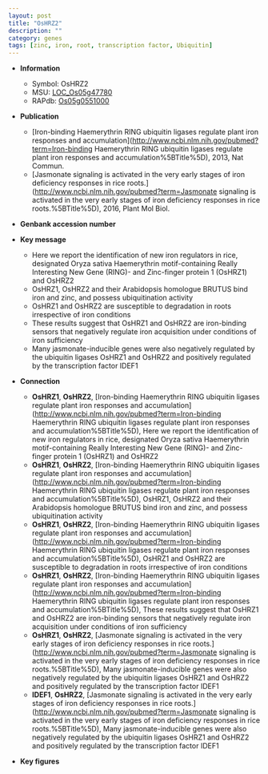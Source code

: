 ```yaml
---
layout: post
title: "OsHRZ2"
description: ""
category: genes
tags: [zinc, iron, root, transcription factor, Ubiquitin]
---
```


* **Information**  
    + Symbol: OsHRZ2  
    + MSU: [LOC_Os05g47780](http://rice.plantbiology.msu.edu/cgi-bin/ORF_infopage.cgi?orf=LOC_Os05g47780)  
    + RAPdb: [Os05g0551000](http://rapdb.dna.affrc.go.jp/viewer/gbrowse_details/irgsp1?name=Os05g0551000)  

* **Publication**  
    + [Iron-binding Haemerythrin RING ubiquitin ligases regulate plant iron responses and accumulation](http://www.ncbi.nlm.nih.gov/pubmed?term=Iron-binding Haemerythrin RING ubiquitin ligases regulate plant iron responses and accumulation%5BTitle%5D), 2013, Nat Commun.
    + [Jasmonate signaling is activated in the very early stages of iron deficiency responses in rice roots.](http://www.ncbi.nlm.nih.gov/pubmed?term=Jasmonate signaling is activated in the very early stages of iron deficiency responses in rice roots.%5BTitle%5D), 2016, Plant Mol Biol.

* **Genbank accession number**  

* **Key message**  
    + Here we report the identification of new iron regulators in rice, designated Oryza sativa Haemerythrin motif-containing Really Interesting New Gene (RING)- and Zinc-finger protein 1 (OsHRZ1) and OsHRZ2
    + OsHRZ1, OsHRZ2 and their Arabidopsis homologue BRUTUS bind iron and zinc, and possess ubiquitination activity
    + OsHRZ1 and OsHRZ2 are susceptible to degradation in roots irrespective of iron conditions
    + These results suggest that OsHRZ1 and OsHRZ2 are iron-binding sensors that negatively regulate iron acquisition under conditions of iron sufficiency
    + Many jasmonate-inducible genes were also negatively regulated by the ubiquitin ligases OsHRZ1 and OsHRZ2 and positively regulated by the transcription factor IDEF1

* **Connection**  
    + __OsHRZ1__, __OsHRZ2__, [Iron-binding Haemerythrin RING ubiquitin ligases regulate plant iron responses and accumulation](http://www.ncbi.nlm.nih.gov/pubmed?term=Iron-binding Haemerythrin RING ubiquitin ligases regulate plant iron responses and accumulation%5BTitle%5D),  Here we report the identification of new iron regulators in rice, designated Oryza sativa Haemerythrin motif-containing Really Interesting New Gene (RING)- and Zinc-finger protein 1 (OsHRZ1) and OsHRZ2
    + __OsHRZ1__, __OsHRZ2__, [Iron-binding Haemerythrin RING ubiquitin ligases regulate plant iron responses and accumulation](http://www.ncbi.nlm.nih.gov/pubmed?term=Iron-binding Haemerythrin RING ubiquitin ligases regulate plant iron responses and accumulation%5BTitle%5D),  OsHRZ1, OsHRZ2 and their Arabidopsis homologue BRUTUS bind iron and zinc, and possess ubiquitination activity
    + __OsHRZ1__, __OsHRZ2__, [Iron-binding Haemerythrin RING ubiquitin ligases regulate plant iron responses and accumulation](http://www.ncbi.nlm.nih.gov/pubmed?term=Iron-binding Haemerythrin RING ubiquitin ligases regulate plant iron responses and accumulation%5BTitle%5D),  OsHRZ1 and OsHRZ2 are susceptible to degradation in roots irrespective of iron conditions
    + __OsHRZ1__, __OsHRZ2__, [Iron-binding Haemerythrin RING ubiquitin ligases regulate plant iron responses and accumulation](http://www.ncbi.nlm.nih.gov/pubmed?term=Iron-binding Haemerythrin RING ubiquitin ligases regulate plant iron responses and accumulation%5BTitle%5D),  These results suggest that OsHRZ1 and OsHRZ2 are iron-binding sensors that negatively regulate iron acquisition under conditions of iron sufficiency
    + __OsHRZ1__, __OsHRZ2__, [Jasmonate signaling is activated in the very early stages of iron deficiency responses in rice roots.](http://www.ncbi.nlm.nih.gov/pubmed?term=Jasmonate signaling is activated in the very early stages of iron deficiency responses in rice roots.%5BTitle%5D),  Many jasmonate-inducible genes were also negatively regulated by the ubiquitin ligases OsHRZ1 and OsHRZ2 and positively regulated by the transcription factor IDEF1
    + __IDEF1__, __OsHRZ2__, [Jasmonate signaling is activated in the very early stages of iron deficiency responses in rice roots.](http://www.ncbi.nlm.nih.gov/pubmed?term=Jasmonate signaling is activated in the very early stages of iron deficiency responses in rice roots.%5BTitle%5D),  Many jasmonate-inducible genes were also negatively regulated by the ubiquitin ligases OsHRZ1 and OsHRZ2 and positively regulated by the transcription factor IDEF1

* **Key figures**  



